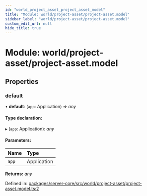 ```yaml
---
id: "world_project_asset_project_asset_model"
title: "Module: world/project-asset/project-asset.model"
sidebar_label: "world/project-asset/project-asset.model"
custom_edit_url: null
hide_title: true
---
```


# Module: world/project-asset/project-asset.model

## Properties

### default

• **default**: (`app`: Application) => *any*

#### Type declaration:

▸ (`app`: Application): *any*

#### Parameters:

Name | Type |
:------ | :------ |
`app` | Application |

**Returns:** *any*

Defined in: [packages/server-core/src/world/project-asset/project-asset.model.ts:2](https://github.com/xr3ngine/xr3ngine/blob/a16a45d7e/packages/server-core/src/world/project-asset/project-asset.model.ts#L2)
